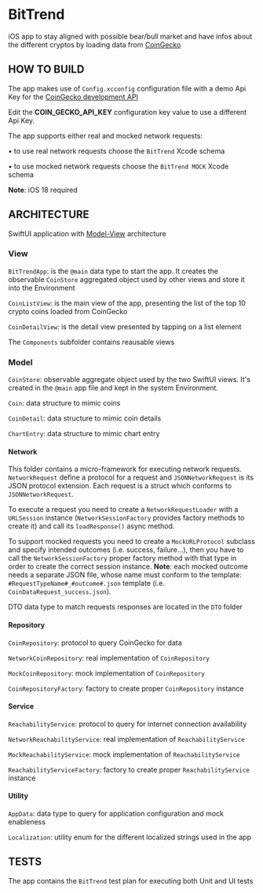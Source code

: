 
# BitTrend

iOS app to stay aligned with possible bear/bull market and have infos about the different cryptos by loading data from [CoinGecko](https://www.coingecko.com)

## HOW TO BUILD

The app makes use of ```Config.xcconfig``` configuration file with a demo Api Key for the [CoinGecko development API](https://docs.coingecko.com/reference/introduction)

Edit the ****COIN_GECKO_API_KEY**** configuration key value to use a different Api Key.

The app supports either real and mocked network requests:

• to use real network requests choose the ```BitTrend``` Xcode schema

• to use mocked network requests choose the ```BitTrend MOCK``` Xcode schema

****Note****: iOS 18 required

## ARCHITECTURE

SwiftUI application with [Model-View](https://medium.com/better-programming/swiftui-architecture-a-complete-guide-to-mv-pattern-approach-5f411eaaaf9e) architecture 

### View

```BitTrendApp```: is the ```@main``` data type to start the app. It creates the observable ```CoinStore``` aggregated object used by other views and store it into the Environment

```CoinListView```: is the main view of the app, presenting the list of the top 10 crypto coins loaded from CoinGecko

```CoinDetailView```: is the detail view presented by tapping on a list element

The ```Components``` subfolder contains reausable views

### Model

```CoinStore```: observable aggregate object used by the two SwiftUI views. It's created in the ```@main``` app file and kept in the system Environment.

```Coin```: data structure to mimic coins

```CoinDetail```: data structure to mimic coin details

```ChartEntry```: data structure to mimic chart entry

#### Network

This folder contains a micro-framework for executing network requests. ```NetworkRequest``` define a protocol for a request and ```JSONNetworkRequest``` is its JSON protocol extension. Each request is a struct which conforms to ```JSONNetworkRequest```.

To execute a request you need to create a ```NetworkRequestLoader``` with a ```URLSession``` instance (```NetworkSessionFactory``` provides factory methods to create it) and call its ```loadResponse()``` async method.

To support mocked requests you need to create a ```MockURLProtocol``` subclass and specify intended outcomes (i.e. success, failure...), then you have to call the ```NetworkSessionFactory``` proper factory method with that type in order to create the correct session instance.
**Note**: each mocked outcome needs a separate JSON file, whose name must conform to the template: ```#RequestTypeName#_#outcome#.json``` template (i.e. ```CoinDataRequest_success.json```).

DTO data type to match requests responses are located in the ```DTO``` folder

#### Repository

```CoinRepository```: protocol to query CoinGecko for data

```NetworkCoinRepository```: real implementation of ```CoinRepository```

```MockCoinRepository```: mock implementation of ```CoinRepository```

```CoinRepositoryFactory```: factory to create proper ```CoinRepository``` instance

#### Service

```ReachabilityService```: protocol to query for internet connection availability

```NetworkReachabilityService```: real implementation of ```ReachabilityService```

```MockReachabilityService```: mock implementation of ```ReachabilityService```

```ReachabilityServiceFactory```: factory to create proper ```ReachabilityService``` instance

#### Utility

```AppData```: data type to query for application configuration and mock enableness

```Localization```: utility enum for the different localized strings used in the app

## TESTS

The app contains the ```BitTrend``` test plan for executing both Unit and UI tests
